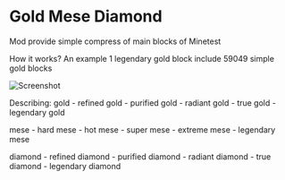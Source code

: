 # Gold Mese Diamond

Mod provide simple compress of main blocks of Minetest

How it works? 
An example 1 legendary gold block include 59049 simple gold blocks 

![Screenshot](https://image.ibb.co/fw5e1e/ezgif_5_f3bcab42d3.gif)

Describing:
gold - refined gold - purified gold - radiant gold - true gold - legendary gold

mese - hard mese - hot mese - super mese - extreme mese - legendary mese

diamond - refined diamond - purified diamond - radiant diamond - true diamond - legendary diamond
